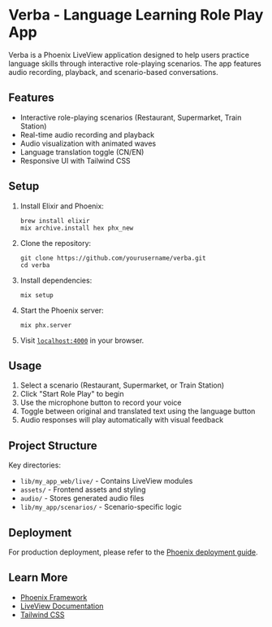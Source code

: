 # Verba - Language Learning Role Play App

Verba is a Phoenix LiveView application designed to help users practice language skills through interactive role-playing scenarios. The app features audio recording, playback, and scenario-based conversations.

## Features

- Interactive role-playing scenarios (Restaurant, Supermarket, Train Station)
- Real-time audio recording and playback
- Audio visualization with animated waves
- Language translation toggle (CN/EN)
- Responsive UI with Tailwind CSS

## Setup

1. Install Elixir and Phoenix:

   ```
   brew install elixir
   mix archive.install hex phx_new
   ```

2. Clone the repository:

   ```
   git clone https://github.com/yourusername/verba.git
   cd verba
   ```

3. Install dependencies:

   ```
   mix setup
   ```

4. Start the Phoenix server:

   ```
   mix phx.server
   ```

5. Visit [`localhost:4000`](http://localhost:4000) in your browser.

## Usage

1. Select a scenario (Restaurant, Supermarket, or Train Station)
2. Click "Start Role Play" to begin
3. Use the microphone button to record your voice
4. Toggle between original and translated text using the language button
5. Audio responses will play automatically with visual feedback

## Project Structure

Key directories:

- `lib/my_app_web/live/` - Contains LiveView modules
- `assets/` - Frontend assets and styling
- `audio/` - Stores generated audio files
- `lib/my_app/scenarios/` - Scenario-specific logic

## Deployment

For production deployment, please refer to the [Phoenix deployment guide](https://hexdocs.pm/phoenix/deployment.html).

## Learn More

- [Phoenix Framework](https://www.phoenixframework.org/)
- [LiveView Documentation](https://hexdocs.pm/phoenix_live_view/Phoenix.LiveView.html)
- [Tailwind CSS](https://tailwindcss.com/)

